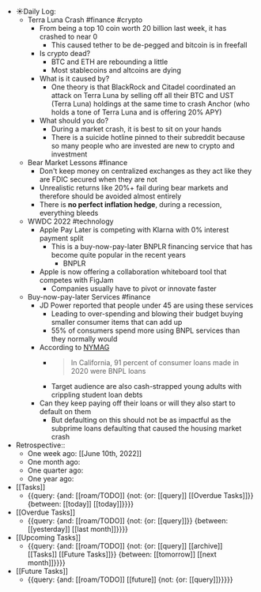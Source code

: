 - ☀️Daily Log:
    - Terra Luna Crash #finance #crypto 
        - From being a top 10 coin worth 20 billion last week, it has crashed to near 0
            - This caused tether to be de-pegged and bitcoin is in freefall
        - Is crypto dead?
            - BTC and ETH are rebounding a little
            - Most stablecoins and altcoins are dying
        - What is it caused by?
            - One theory is that BlackRock and Citadel coordinated an attack on Terra Luna by selling off all their BTC and UST (Terra Luna) holdings at the same time to crash Anchor (who holds a tone of Terra Luna and is offering 20% APY) 
        - What should you do?
            - During a market crash, it is best to sit on your hands
            - There is a suicide hotline pinned to their subreddit because so many people who are invested are new to crypto and investment 
    - Bear Market Lessons #finance
        - Don't keep money on centralized exchanges as they act like they are FDIC secured when they are not
        - Unrealistic returns like 20%+ fail during bear markets and therefore should be avoided almost entirely
        - There is **no perfect inflation hedge**, during a recession, everything bleeds
    - WWDC 2022 #technology
        - Apple Pay Later is competing with Klarna with 0% interest payment split
            - This is a buy-now-pay-later BNPLR financing service that has become quite popular in the recent years 
                - BNPLR
        - Apple is now offering a collaboration whiteboard tool that competes with FigJam
            - Companies usually have to pivot or innovate faster
    - Buy-now-pay-later Services #finance
        - JD Power reported that people under 45 are using these services
            - Leading to over-spending and blowing their budget buying smaller consumer items that can add up
            - 55% of consumers spend more using BNPL services than they normally would
        - According to [NYMAG](https://nymag.com/intelligencer/2022/05/buy-now-pay-later-is-coming-due-for-all-of-us.html)
            - >  In California, 91 percent of consumer loans made in 2020 were BNPL loans
            - Target audience are also cash-strapped young adults with crippling student loan debts
        - Can they keep paying off their loans or will they also start to default on them
            - But defaulting on this should not be as impactful as the subprime loans defaulting that caused the housing market crash
- Retrospective::
    - One week ago: [[June 10th, 2022]]
    - One month ago:
    - One quarter ago:
    - One year ago:
- [[Tasks]]
    - {{query: {and: [[roam/TODO]] {not: {or: [[query]] [[Overdue Tasks]]}} {between: [[today]] [[today]]}}}}
- [[Overdue Tasks]]
    - {{query: {and: [[roam/TODO]] {not: {or: [[query]]}} {between: [[yesterday]] [[last month]]}}}}
- [[Upcoming Tasks]]
    - {{query: {and: [[roam/TODO]] {not: {or: [[query]] [[archive]] [[Tasks]] [[Future Tasks]]}} {between: [[tomorrow]] [[next month]]}}}}
- [[Future Tasks]]
    - {{query: {and: [[roam/TODO]] [[future]] {not: {or: [[query]]}}}}}
